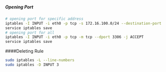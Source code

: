 
##### Opening Port
```sh
# opening port for specific address
iptables -I INPUT -i eth0 -p tcp -s 172.16.100.0/24 --destination-port 3306 -j ACCEPT
service iptables save
# opening port for all
iptables -I INPUT -i eth0 -p tcp -m tcp --dport 3306 -j ACCEPT
service iptables save
```

####Deleting Rule
```sh
sudo iptables -L --line-numbers  
sudo iptables -D INPUT 3  
```
